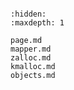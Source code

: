 <!-- vm -->

```{include} README.md
```

```{toctree}
:hidden:
:maxdepth: 1

page.md
mapper.md
zalloc.md
kmalloc.md
objects.md
```
